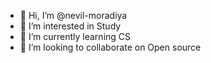- 👋 Hi, I’m @nevil-moradiya
- 👀 I’m interested in Study
- 🌱 I’m currently learning CS
- 💞️ I’m looking to collaborate on Open source
